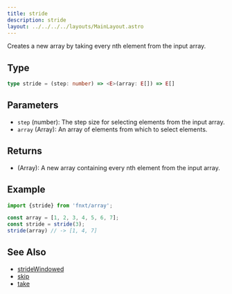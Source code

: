 ```yaml
---
title: stride
description: stride
layout: ../../../../layouts/MainLayout.astro
---
```

Creates a new array by taking every nth element from the input array.

## Type

```ts
type stride = (step: number) => <E>(array: E[]) => E[] 
```


## Parameters

- `step` (number): The step size for selecting elements from the input array.
- `array` (Array): An array of elements from which to select elements.

## Returns

- (Array): A new array containing every nth element from the input array.

## Example

```ts
import {stride} from 'fnxt/array';

const array = [1, 2, 3, 4, 5, 6, 7];
const stride = stride(3);
stride(array) // -> [1, 4, 7]
```

## See Also

- [strideWindowed](../strideWindowed)
- [skip](../skip)
- [take](../take)
